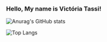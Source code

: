 
### Hello, My name is Victória Tassi! 


![Anurag's GitHub stats](https://github-readme-stats.vercel.app/api?username=Tassizinha&show_icons=true&theme=buefy)

![Top Langs](https://github-readme-stats.vercel.app/api/top-langs/?username=Tassizinha&hide_progress=true&theme=buefy)







